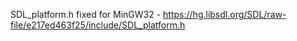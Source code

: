 SDL_platform.h fixed for MinGW32
    - https://hg.libsdl.org/SDL/raw-file/e217ed463f25/include/SDL_platform.h